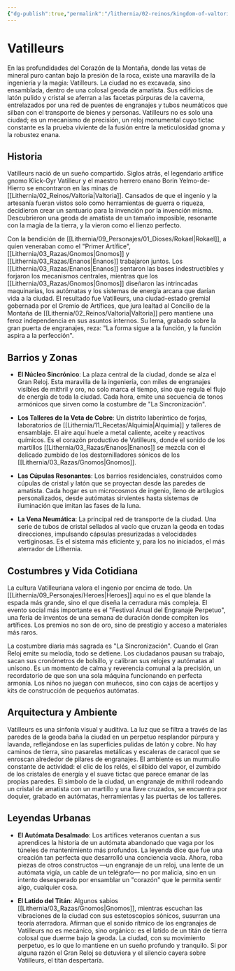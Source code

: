 ```yaml
---
{"dg-publish":true,"permalink":"/lithernia/02-reinos/kingdom-of-valtoria/vatilleurs/","title":"Vatilleurs","tags":["lithernia","ciudad","Valtoria"]}
---
```


# Vatilleurs

En las profundidades del Corazón de la Montaña, donde las vetas de mineral puro cantan bajo la presión de la roca, existe una maravilla de la ingeniería y la magia: Vatilleurs. La ciudad no es excavada, sino ensamblada, dentro de una colosal geoda de amatista. Sus edificios de latón pulido y cristal se aferran a las facetas púrpuras de la caverna, entrelazados por una red de puentes de engranajes y tubos neumáticos que silban con el transporte de bienes y personas. Vatilleurs no es solo una ciudad; es un mecanismo de precisión, un reloj monumental cuyo tictac constante es la prueba viviente de la fusión entre la meticulosidad gnoma y la robustez enana.

## Historia

Vatilleurs nació de un sueño compartido. Siglos atrás, el legendario artífice gnomo Klick-Gyr Vatilleur y el maestro herrero enano Borin Yelmo-de-Hierro se encontraron en las minas de [[Lithernia/02_Reinos/Valtoria\|Valtoria]]. Cansados de que el ingenio y la artesanía fueran vistos solo como herramientas de guerra o riqueza, decidieron crear un santuario para la invención por la invención misma. Descubrieron una geoda de amatista de un tamaño imposible, resonante con la magia de la tierra, y la vieron como el lienzo perfecto.

Con la bendición de [[Lithernia/09_Personajes/01_Dioses/Rokael\|Rokael]], a quien veneraban como el "Primer Artífice", [[Lithernia/03_Razas/Gnomos\|Gnomos]] y [[Lithernia/03_Razas/Enanos\|Enanos]] trabajaron juntos. Los [[Lithernia/03_Razas/Enanos\|Enanos]] sentaron las bases indestructibles y forjaron los mecanismos centrales, mientras que los [[Lithernia/03_Razas/Gnomos\|Gnomos]] diseñaron las intrincadas maquinarias, los autómatas y los sistemas de energía arcana que darían vida a la ciudad. El resultado fue Vatilleurs, una ciudad-estado gremial gobernada por el Gremio de Artífices, que jura lealtad al Concilio de la Montaña de [[Lithernia/02_Reinos/Valtoria\|Valtoria]] pero mantiene una feroz independencia en sus asuntos internos. Su lema, grabado sobre la gran puerta de engranajes, reza: "La forma sigue a la función, y la función aspira a la perfección".

## Barrios y Zonas

- **El Núcleo Sincrónico**: La plaza central de la ciudad, donde se alza el Gran Reloj. Esta maravilla de la ingeniería, con miles de engranajes visibles de mithril y oro, no solo marca el tiempo, sino que regula el flujo de energía de toda la ciudad. Cada hora, emite una secuencia de tonos armónicos que sirven como la costumbre de "La Sincronización".

- **Los Talleres de la Veta de Cobre**: Un distrito laberíntico de forjas, laboratorios de [[Lithernia/11_Recetas/Alquimia\|Alquimia]] y talleres de ensamblaje. El aire aquí huele a metal caliente, aceite y reactivos químicos. Es el corazón productivo de Vatilleurs, donde el sonido de los martillos [[Lithernia/03_Razas/Enanos\|Enanos]] se mezcla con el delicado zumbido de los destornilladores sónicos de los [[Lithernia/03_Razas/Gnomos\|Gnomos]].

- **Las Cúpulas Resonantes**: Los barrios residenciales, construidos como cúpulas de cristal y latón que se proyectan desde las paredes de amatista. Cada hogar es un microcosmos de ingenio, lleno de artilugios personalizados, desde autómatas sirvientes hasta sistemas de iluminación que imitan las fases de la luna.

- **La Vena Neumática**: La principal red de transporte de la ciudad. Una serie de tubos de cristal sellados al vacío que cruzan la geoda en todas direcciones, impulsando cápsulas presurizadas a velocidades vertiginosas. Es el sistema más eficiente y, para los no iniciados, el más aterrador de Lithernia.

## Costumbres y Vida Cotidiana

La cultura Vatilleuriana valora el ingenio por encima de todo. Un [[Lithernia/09_Personajes/Heroes\|Heroes]] aquí no es el que blande la espada más grande, sino el que diseña la cerradura más compleja. El evento social más importante es el "Festival Anual del Engranaje Perpetuo", una feria de inventos de una semana de duración donde compiten los artífices. Los premios no son de oro, sino de prestigio y acceso a materiales más raros.

La costumbre diaria más sagrada es "La Sincronización". Cuando el Gran Reloj emite su melodía, todo se detiene. Los ciudadanos pausan su trabajo, sacan sus cronómetros de bolsillo, y calibran sus relojes y autómatas al unísono. Es un momento de calma y reverencia comunal a la precisión, un recordatorio de que son una sola máquina funcionando en perfecta armonía. Los niños no juegan con muñecos, sino con cajas de acertijos y kits de construcción de pequeños autómatas.

## Arquitectura y Ambiente

Vatilleurs es una sinfonía visual y auditiva. La luz que se filtra a través de las paredes de la geoda baña la ciudad en un perpetuo resplandor púrpura y lavanda, reflejándose en las superficies pulidas de latón y cobre. No hay caminos de tierra, sino pasarelas metálicas y escaleras de caracol que se enroscan alrededor de pilares de engranajes. El ambiente es un murmullo constante de actividad: el clic de los relés, el silbido del vapor, el zumbido de los cristales de energía y el suave tictac que parece emanar de las propias paredes. El símbolo de la ciudad, un engranaje de mithril rodeando un cristal de amatista con un martillo y una llave cruzados, se encuentra por doquier, grabado en autómatas, herramientas y las puertas de los talleres.

## Leyendas Urbanas

- **El Autómata Desalmado**: Los artífices veteranos cuentan a sus aprendices la historia de un autómata abandonado que vaga por los túneles de mantenimiento más profundos. La leyenda dice que fue una creación tan perfecta que desarrolló una conciencia vacía. Ahora, roba piezas de otros constructos —un engranaje de un reloj, una lente de un autómata vigía, un cable de un telégrafo— no por malicia, sino en un intento desesperado por ensamblar un "corazón" que le permita sentir algo, cualquier cosa.

- **El Latido del Titán**: Algunos sabios [[Lithernia/03_Razas/Gnomos\|Gnomos]], mientras escuchan las vibraciones de la ciudad con sus estetoscopios sónicos, susurran una teoría aterradora. Afirman que el sonido rítmico de los engranajes de Vatilleurs no es mecánico, sino orgánico: es el latido de un titán de tierra colosal que duerme bajo la geoda. La ciudad, con su movimiento perpetuo, es lo que lo mantiene en un sueño profundo y tranquilo. Si por alguna razón el Gran Reloj se detuviera y el silencio cayera sobre Vatilleurs, el titán despertaría.